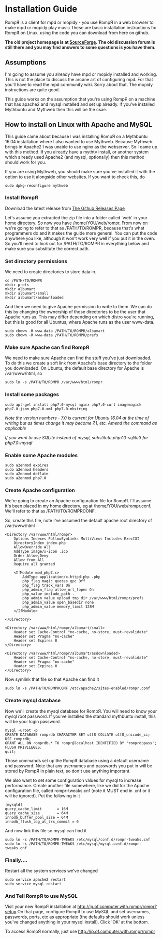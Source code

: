 # Installation Guide

RompЯ is a client for mpd or mopidy - you use RompЯ in a web browser to make mpd or mopidy play music
These are basic installation instructions for RompЯ on Linux, using the code you can download from here on github.

**The old project homepage is at [SourceForge](https://sourceforge.net/projects/rompr/). The old discussion forum is still there and you may find answers to some questions is you have them.**

## Assumptions

I'm going to assume you already have mpd or mopidy installed and working. This is not the place to discuss the arcane art of configuring mpd. For that you'll have to read the mpd community wiki. Sorry about that. The mopidy instructions are quite good.

This guide works on the assumption that you're using RompЯ on a machine that has apache2 and mysql installed and set up already. If you've installed Mythbuntu and Mythweb then this will be the csae.

## How to install on Linux with Apache and MySQL

This guide came about because I was installing RompЯ on a Mythbuntu 16.04 installation where I also wanted to use Mythweb. Because Mythweb brings in Apache2 I was unable to use nginx as the webserver. So I came up with this method. If you already have a mythtv install, or another system which already used Apache2 (and mysql, optionally) then this method should work for you.

If you are using Mythweb, you should make sure you've installed it with the option to use it alongside other websites. If you want to check this, do

    sudo dpkg-reconfigure mythweb

### Install RompЯ

Download the latest release from [The Github Releases Page](https://github.com/fatg3erman/RompR/releases)

Let's assume you extracted the zip file into a folder called 'web' in your home directory. So now you have /home/YOU/web/rompr. From now on we're going to refer to that as /PATH/TO/ROMPR, because that's what programmers do and it makes the guide more general. You can put the code anywhere you like, although it won't work very well if you put it in the oven. So you'll need to look out for /PATH/TO/ROMPR in everything below and make sure you substitute the correct path.

### Set directory permissions

We need to create directories to store data in.

    cd /PATH/TO/ROMPR
    mkdir prefs
    mkdir albumart
    mkdir albumart/small
    mkdir albumart/asdownloaded


And then we need to give Apache permission to write to them. We can do this by changing the ownership of those directories to be the user that Apache runs as. This may differ depending on which distro you're running, but this is good for all Ubuntus, where Apache runs as the user www-data.

    sudo chown -R www-data /PATH/TO/ROMPR/albumart
    sudo chown -R www-data /PATH/TO/ROMPR/prefs


### Make sure Apache can find RompЯ

We need to make sure Apache can find the stuff you've just downloaded. To do this we create a soft link from Apache's base directory to the folder you downloaded. On Ubuntu, the default base directory for Apache is /var/www/html, so

    sudo ln -s /PATH/TO/ROMPR /var/www/html/rompr


### Install some packages

`sudo apt-get install php7.0-mysql nginx php7.0-curl imagemagick php7.0-json php7.0-xml php7.0-mbstring`

_Note the version numbers - 7.0 is current for Ubuntu 16.04 at the time of  writing but as times change it may become 7.1, etc. Amend the command as applicable_

_If you want to use SQLite instead of mysql, substitute php7.0-sqlite3 for php7.0-mysql_


### Enable some Apache modules

    sudo a2enmod expires
    sudo a2enmod headers
    sudo a2enmod deflate
    sudo a2enmod php7.0


### Create Apache configuration

We're going to create an Apache configuration file for RompЯ. I'll assume it's been placed in my home directory, eg at /home/YOU/web/rompr.conf. We'll refer to that as /PATH/TO/ROMPRCONF.

So, create this file, note I've assumed the default apache root directory of /var/www/html

    <Directory /var/www/html/rompr>
        Options Indexes FollowSymLinks MultiViews Includes ExecCGI
        DirectoryIndex index.php
        AllowOverride All
        AddType image/x-icon .ico
        Order Allow,Deny
        Allow from All
        Require all granted

        <IfModule mod_php7.c>
            AddType application/x-httpd-php .php
            php_flag magic_quotes_gpc Off
            php_flag track_vars On
            php_admin_flag allow_url_fopen On
            php_value include_path .
            php_admin_value upload_tmp_dir /var/www/html/rompr/prefs
            php_admin_value open_basedir none
            php_admin_value memory_limit 128M
        </IfModule>

    </Directory>

    <Directory /var/www/html/rompr/albumart/small>
        Header set Cache-Control "no-cache, no-store, must-revalidate"
        Header set Pragma "no-cache"
        Header set Expires 0
    </Directory>

    <Directory /var/www/html/rompr/albumart/asdownloaded>
        Header set Cache-Control "no-cache, no-store, must-revalidate"
        Header set Pragma "no-cache"
        Header set Expires 0
    </Directory>

Now symlink that file so that Apache can find it

    sudo ln -s /PATH/TO/ROMPRCONF /etc/apache2/sites-enabled/rompr.conf

### Create mysql database

Now we'll create the mysql database for RompЯ. You will need to know your mysql root password. If you've installed the standard mythbuntu install, this will be your login password.

    mysql -uroot -p
    CREATE DATABASE romprdb CHARACTER SET utf8 COLLATE utf8_unicode_ci;
    USE romprdb;
    GRANT ALL ON romprdb.* TO rompr@localhost IDENTIFIED BY 'romprdbpass';
    FLUSH PRIVILEGES;
    quit;

Those commands set up the RompЯ database using a default username and password. Note that any usernames and passwords you put in will be stored by RompЯ in plain text, so don't use anything important.

We also want to set some configuration values for mysql to increase performance. Create another file somewhere, like we did for the Apache configuration file, called rompr-tweaks.cnf (note it MUST end in .cnf or it will be ignored). Put the following in it

    [mysqld]  
    query_cache_limit       = 16M
    query_cache_size        = 64M
    innodb_buffer_pool_size = 64M
    innodb_flush_log_at_trx_commit = 0

And now link this file so mysql can find it

    sudo ln -s /PATH/TO/ROMPR-TWEAKS /etc/mysql/conf.d/rompr-tweaks.cnf
    sudo ln -s /PATH/TO/ROMPR-TWEAKS /etc/mysql/mysql.conf.d/rompr-tweaks.cnf

### Finally....

Restart all the system services we've changed

    sudo service apache2 restart
    sudo service mysql restart

### And Tell RompЯ to use MySQL

Visit your new RompЯ installation at http://ip.of.computer.with.rompr/rompr?setup
On that page, configure RompЯ to use MySQL and set usernames, passwords, ports, etc as appropriate (the defaults should work unless you've changed anything in your mysql install). Click 'OK' at the bottom.

To access RompЯ normally, just use http://ip.of.computer.with.rompr/rompr
